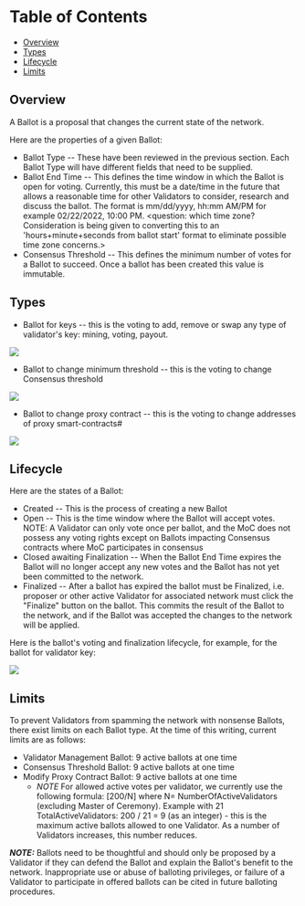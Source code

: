 # Table of Contents
* [Overview](#overview)
* [Types](#types)
* [Lifecycle](#lifecycle)
* [Limits](#limits)

## Overview

A Ballot is a proposal that changes the current state of the network.  

Here are the properties of a given Ballot:
* Ballot Type -- These have been reviewed in the previous section.  Each Ballot Type will have different fields that need to be supplied.
* Ballot End Time -- This defines the time window in which the Ballot is open for voting. Currently, this must be a date/time in the future that allows a reasonable time for other Validators to consider, research and discuss the ballot.  The format is mm/dd/yyyy, hh:mm AM/PM  for example 02/22/2022, 10:00 PM.  <question: which time zone?  Consideration is being given to converting this to an 'hours+minute+seconds from ballot start' format to eliminate possible time zone concerns.>
* Consensus Threshold -- This defines the minimum number of votes for a Ballot to succeed.  Once a ballot has been created this value is immutable.


## Types

* Ballot for keys -- this is the voting to add, remove or swap any type of validator's key: mining, voting, payout.

[//]: # "http://sequencediagram.org/index.html#initialData=C4S2BsFMAIAUHkCC0ByBRAKgdXgJQNLQDi8AamrioigMJoBc0y+aAmtAEKIAy38G0GrjSIMASXgoAUFICGAY2AB7AE7RSPMQBFReKQAdZK0PJCGAdsGJkKVWmmg7YsKQBNZwWQCNZAZxik-GIoRBjwNAAS1ERoLKwAyoKSGLiINBhuHt5+MFy8-PHxYakxSSgpaRnunj7+0HHxALLUiDG4ZRXpmTU5cLjwABoJxa0ONMmpXVIqXkoAHtBKAG6Qahrc2rq49ADUO2Lmvp7g4L7QjZCejX4A1gA65mIAtvqqwGdLSqDmAObQN5AAJ4PDAqWSHABmqzOviUTxgCGQEJUcOgIHMYBAsnA-yBeyk602xWgAFoAHzWciUah0RyIZy7HbwfSQQ7QHwnL7QeQqSAeEBKczQQw-SD4hSgJYeGAkKl2WlOFyEnTEgA8JJJlNsNIcisZHGx4C+AHIzjy+aBBdAIaonmizq4QL59OBZIDIK58cqtqSKbLtfY6Qy9jQABZKJT+M4GzlWZTc0Pg0W4wG+fHmL4wKAQqxKCFa6mBvV7ABiIBOZ2AoZg1VkD01wEBLMW+YBgMYT3R6J+AHpPt9e4ZAUoAK7AevQRvNvPQCUC8z0WSuVw93lPZaQHu+ADusn0E9kEKhig9KYnnYxvzP5k1HKNwFN0FZrknIHh+P9hYV9NgvsC4hCMJImiWI2EScZykmDBGQAKhg81pVIL5uxLVR8CBXw4OgAAKB5oHw-CjiMYAMDfSAABo8IIp9zFcUj4UooVqMPY9gA9dDAUY6jZyPSAT1cDiMCbCiqIIi9uw4h4AEpxUUEApTY9QgkA8IohCUCEg6KCpAzRSVBAH5Q1zfN-2CUJVJAhotMqRkwz4m5fHoc9fB+AA6fxaNWe1oClcAQBfftuxTGCJ2fV94WgCkiOMcLIAnaK4zIyLuRHFReUsWKJ3MSBt3ZQ0uSdaBtzAUN0WgPzOysFk1k0FU8DuEKQpvHjWNPNtvN0p8XkbA9eP4wThO83z-InEB8yXF9VGgHc92gcSrzbRj5GreQbknRMrGy3L5r+drspWNQvEgVlZ2XD0GouprNTG6A12WbEWzmrsFqBcinsvP5CrnFZLt+5rIFOCiWr4tiBKBaAAEIAF53qCttRvzO7fMWNQZv0N6qw8YH+JTbzvri8xwRfMBvN5B7AqvKah1HKx4ca36YK9ZTzOA9SrIgzoMHJWB+iGIo8FGaz0kYPY4NFYAON8a5CdFFRsKkt7xZje9fHiZQwVFeW4NkyVpT6QZhgF0oOe0nmDf5koxgmSpyVMlTWZidnreFvY2yl8FZFlt67y+NXVE9mB5EFYAwUUM4Jt5Xwo3xVw+TkhSEV5w3LaFjI7ZZtTHbA1PyQaZoqDaVPYMap0kIHRB48gbCKZ+DipO1nY5HjvW85aQuTcqKRW4Ligc7JdOgMzjTwOd6C9kKmvcfxlHoF0pmAIzyzs479Jc7A-PRnaFex52MXLkaZ6fg4QEy4koFsKeFz3OfVZ68Zxvu83vuB4stnl9Hxkdtxmcu1ADxVHnmZQeS9NLbzXgkDe7cP6i3po1cWB8PocQiE6dWgIL6Hzrg3Lu68269zAf3ZmwC36gOgTsL+7UZwsRBqeb0xJkSolKkcVQgJAH2yHk7SCNsySPygZwl2u9YGXSdAg7sFdJRVx2pg++2CIG4K3qPW2hDX5ZxIXwnehVyHg0oX1UG6hao+mnlNOejcX4O2Hn3HheDSFwQZg1UuyFfhiPklXGudc3pOlgG6GmTiVjoMQUCO++JLHyLUYoheRCVEjzUYwQqewa49mpmOb+40dE0P0cSQxahjEyFjt9FuOCe4hM5gSJRZiOGc3JHkPgGBCgjGNh-aAMDLpK3ysAbgb4wCwFWLQvAWtpF5MUlUgoFtBbbxKeE5R5jt7qiGTUkZ9Tol7HkKldKVgKok2qnojYdV2hQweAAJgAAyHOgD2ScXwHrmBHE8I6agZw9NwGmExpT2Hv1CWSWZtSjZW2iY0gRLTYwYFDJHcM4BXB9NYYvYhUTOYzJ4NUr5Kdt6MmWWlVkVgLzrRBUoMF1oprtR9nGYSMc4660GfC4ZdSfnFNMa81RFSySfnlLqH8jJ4gjnkPISAUdbrcteIcMUjdcnN0UrSkBMLtJMp1EGX85ItlEjwLZMmujCWzn0CyIwZwrRVizCgklAyZQ2C-Cy5wMggA"
![](https://github.com/poanetwork/wiki/raw/master/assets/imgs/dapps-schemes/governance_keys_ballot_creation_scheme.png)


* Ballot to change minimum threshold -- this is the voting to change Consensus threshold

[//]: # "http://sequencediagram.org/index.html#initialData=C4S2BsFMAIAUHkCC0ByBRAKgdXgJQNLQDi8AamrioigMJoBc0yAsgJIrQYASuaAyl3gAZACLQAQoiFD4GaDV6IMreCgBQagIYBjYAHsATtFKbwIACab9BtQAdNB0NpD2AdsGJ6AbpAOvNrtowIpq2tmqWwJoARpoAzjCkeqCuAOYYejQAFgGpzCCuGFkGkHFZeuDm8nruBjrAEVYx8TDipuDJcXzWmqkwNDXAdbqNUbEJ0PiQAJ5xzAG9vtW19aPNE7AGegAe092Gi8tDq2oG0TvQ3ksmZpGGjKyucVHg4HHQzJBR83EA1gA6rlYAFtbIZgO8vMkCqloL8ZoCMHUngAzXzvOJ6YEwBDIFFbYHQApgECmOEzNQ3CxWQzQAC0AD5PD4-AEgtAQmFGPBbJAntBYq9ktBtCUrCAatB7H0tLoQF4rDAiFdWYFgqFwlS7kYADx0unM3z+NUcjWMNpC4AAcneosg4slKMMhJA73Mrts4E000g5kppmp1npTOVLON7M5tkY2T0egS7wtHQ8+hFOTSMGBBWgwGKpXKlTUrmSMCgKI8ehRhtVEbNADEQK93jmYJFNICDbYtmCElUFeAAK6QdsC9rJG3QPlVUDYtSho1s9VhYNJFLpTJpvIFIolMoVKoDFa6RgAKmPdsVieSGWyuUg27ze9P0AAFIDoO-388HMAMCBsQAaN8P3fSdfwAoDgM7PRu19G5B0BABKWVQAVYBEmhNJrw3fJClzXdKiOYYGiLNDoAMEBUiyctKxXGEsNyHD73w-dBiI+hskgbRfjiehh2BOJUgAOgSVxzCWV1oD7CxJIw2F4WmY9h0nbM-xgJkv0cFTsWHDTk1U6AmW0fsDBKdwtKHVwDVcSAAHcR0tIl3hssAsizMxMw8XkjCk7V-kUxTLKlLs41g0xBwMgBeaAAGZhygmDzDgmAAEIoqMky+WAJK-JygKO2CnskugHUoqg3YmPzcxctyylZPotJGLwyrCPqRlNh2PYej6Fqj2gU8+mAKZZnmfw+gMZ8EP-aABsvCF9jqPoJtPZD5UVOAtl2ebDgPY4Rnazauv6VjWoZWjMPXBityavceuAeh5LmBYxqmwUky27rtGO3R3k0cxzB3eMIntOVUJxDbOoObqdqI2rV3qzdcJ3ZroZOobHtGpYUaPU8-NdM7UkQEHIGfKFVyGhDlvqVbSLRkbFiMLGGlpp7Ma+4BGXx+HGqRm7GcYCTSZhclpmgKmfEuIwSNhuiLoaq6eYIxnGWZjGGbZ+h+q+HCYXEaZ8aG59+KEkSxIMCnjzUFX6dujm6tlhGKt59XoEzVwhfky5K2JUAaRsMSxbWq2xtu6XzpvOXEYfRW2cZWaukO26T38vyZtHYAhD-MBYF8LVfaWi2A9IuP3qOw8Gk5+3uajliy71YuE75kVjNMjx3LAKUlh833oAiwEACYAAYB+gAB6bNkjJVx+2BaIlgrSSA21OJQ7XcOHeu6Oy9jtP48h0vdruvrk-81PLUdyp85Xrn5er26653kvE6bjKzNe4UcwVv0K7XqvmJthl657yfjjY+Kcvj7WmOfcwl9v7YRvn-Rm99LS7wWvvNiz8W5BQ6tmDeVRe6uGfPoF40Ap4zznpWLu1h3hjz7ghaAABqaAABGIGhdWgPwbmzK+ld4HIxjgyOc1ZFxRmgHwfs2gghxHeDuMETxICsJBmtWBl1I4IK4YI8MwjgzGEXr7aMYo0JVDfh4DU9oDDvElM2aAZhngKJQmtDRC5TRhA0EAA"
![](https://github.com/poanetwork/wiki/raw/master/assets/imgs/dapps-schemes/governance_min_threshold_ballot_creation_scheme.png)


* Ballot to change proxy contract -- this is the voting to change addresses of proxy smart-contracts# 

[//]: # "http://sequencediagram.org/index.html#initialData=C4S2BsFMAIAUHkCC0ByBRAKgdXgJQNLQDi8AamrioigMJoBc0ysu8AGgJrQBCiAMn3gZoNXGkQYAkvBQAoWQEMAxsAD2AJ2ikF4EABMFa9bIAOC9aCUgzAO2DFVAN0jqbCm0pgARBSZOyDYAUAIwUAZxhSVVAbAHMMVRoAC3dY2HVVAA8ATxFVO3VlYADDEPCYbh1waLCAZSMFWJgafOBClRKg0IjofEhssIBZd0aXPIKizrKe9Kzs+o1R8bbJ2XVgrOgnMe1dQI1GSRswoPBwMOhByCDhsIBrAB0bSQBbEw1gC8dokDjoO-6TwwhWOADMXBcwqoXjAEMhQRkXtBfmAQDp-v1ZLt9IYNNAALQAPgczlc7k80B8fkY8BMkGO0FCZ2i0CU6kghhA+WgZiaihUIEchhgRG2ZI83l8-mx+00AB58fiSS43BLKVLGJVmcAAOQXNkc0Dc0EaJEgC56c0mcAKbKQPRYnQ4owE4mi0mqilUkyMZKqVQRC5a6r2NSslJxGAmDI5WQ2aIwKCg+yqUHK8VejUAMRAZwuwCSMECCieSujqneET00AUej07LCYVLrNa7VD2TpzaZIb10Hp1dAMNk7pV5MlfldURi8USEbSMdyLQmKkYACpVwbhcHoglkqlILMcuvoAAKJ7QC8Xk7mYAYEAwgA058vF-7d8fz5f5cr9sQdYbYRPjYL4XkorZFBgHaQE8ACU-KgEKwCRD8cS7nOh6LuBHTxkh0DqCAsRJCmaZTr8M57nEGHLG29DJJASh3GE9DNi8YSxAAdBENh6GM5rQEKez8ShsQYtkq7Nv20CDjAxLXhYUn3tBNhKnJoaKdAxJKAAruo7J2ApMLNjYkAAO6MlULJ8SZYBJL80C6C8YA8mMAnOhoDzieJyk8hkP56H+9aQI2yIXDhfZvMA2RYsJaGpFRS4rCoRIYQshRNNRRRrquTTAH0AzDG4TTqCeMEPtAOXbp8qWjCV67wYKwpwAu1XpQlbayClDStVhwBEqRqGznFC4ZSuAL5SMRVld20QtTAYHLp8Nb-kFgYBByAqIbCzVdc0PXRdOsWUcNbVFESeVDBNYwnSu64eea-WxIgG2QCe3zTnlMF1UUDW4edBWjJo13FH9l2Az1fUxYNR1zCNwCMHxb1kaJNbPVsmg4ftZGHfOMNA2d-QXYVV09fQ645YMKJxNw2QPXlJ6sRxXE8eon2rrIINE2DC0QwdUM4zksOMI5NhI2NWxpiioC4sYPHfZtvQE-9RWw5jA0UfzmHc4SlV1DtgvQLdnkVRZwB8PeYCwC4MrS7VbNy41OuzSrD3Y-FPUKo7etA4w2m6fS9gOU5dKaK5srQAAvE8ABMAAMMfQAA9FJ0TojYWkvMEYypvxTqymEqvkehx3g9rJu64s3ULVlOUYRgSQNkkqjgHotsF67xcLR7ZdO97rI6Xp9jlgLBYN031aRzYJ5qKc0BpxnWdpqH0sXEnUcwdAADU0AAIxrfbuGexXu0LW3fNu1rI4ZuOPrQLUWlKJ4wUNu8xyQHvG2NS7Z8d4lxSX5619XRaFztLX07JhTVmmvYKUHJ1AXG5AWRM5piiyw-rhf+Y51R+HkEAA"
![](https://github.com/poanetwork/wiki/raw/master/assets/imgs/dapps-schemes/governance_proxy_ballot_creation_scheme.png)

## Lifecycle

Here are the states of a Ballot:
* Created -- This is the process of creating a new Ballot
* Open -- This is the time window where the Ballot will accept votes.  NOTE: A Validator can only vote once per ballot, and the MoC does not possess any voting rights except on Ballots impacting Consensus contracts where MoC participates in consensus
* Closed awaiting Finalization -- When the Ballot End Time expires the Ballot will no longer accept any new votes and the Ballot has not yet been committed to the network.
* Finalized -- After a ballot has expired the ballot must be Finalized, i.e. proposer or other active Validator for associated network must click the "Finalize" button on the ballot.  This commits the result of the Ballot to the network, and if the Ballot was accepted the changes to the network will be applied.

Here is the ballot's voting and finalization lifecycle, for example, for the ballot for validator key:

![](https://github.com/poanetwork/wiki/raw/master/assets/imgs/dapps-schemes/governance_voting_and_finalizing_ballot_for_mining_keys_scheme.png)

## Limits
To prevent Validators from spamming the network with nonsense Ballots, there exist limits on each Ballot type.
At the time of this writing, current limits are as follows:
*  Validator Management Ballot: 9 active ballots at one time
*  Consensus Threshold Ballot: 9 active ballots at one time
*  Modify Proxy Contract Ballot: 9 active ballots at one time
   * *NOTE* For allowed active votes per validator, we currently use the following formula: [200/N] where N= NumberOfActiveValidators (excluding Master of Ceremony).  Example with 21 TotalActiveValidators:  200 / 21 = 9 (as an integer) - this is the maximum active ballots allowed to one Validator.  As a number of Validators increases, this number reduces.

_**NOTE:**_ Ballots need to be thoughtful and should only be proposed by a Validator if they can defend the Ballot and explain the Ballot's benefit to the network.  Inappropriate use or abuse of balloting privileges, or failure of a Validator to participate in offered ballots can be cited in future balloting procedures.